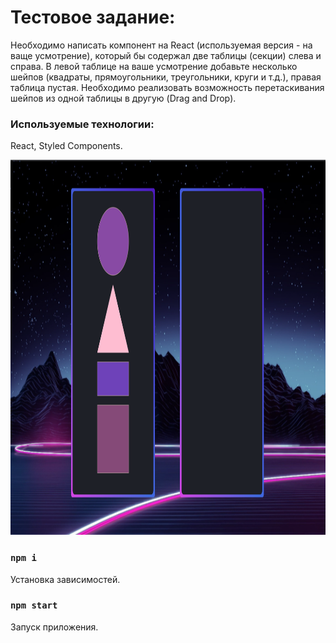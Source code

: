 # Тестовое задание:

Необходимо написать компонент на React (используемая версия - на ваще усмотрение), который бы содержал две таблицы (секции) слева и справа. В левой таблице на ваше усмотрение добавьте несколько шейпов (квадраты, прямоугольники, треугольники, круги и т.д.), правая таблица пустая. Необходимо реализовать возможность перетаскивания шейпов из одной таблицы в другую (Drag and Drop). 

### Используемые технологии:

React, Styled Components.

<img src="/img.png"  height="600" >

### `npm i`

Установка зависимостей.

### `npm start`

Запуск приложения.

